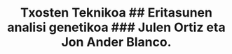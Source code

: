 <h1 align="center"> Txosten Teknikoa 
## Eritasunen analisi genetikoa
### Julen Ortiz eta Jon Ander Blanco.
